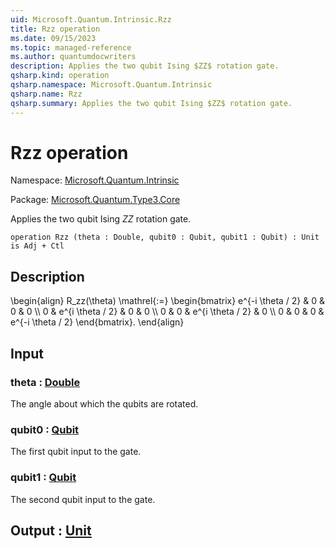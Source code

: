```yaml
---
uid: Microsoft.Quantum.Intrinsic.Rzz
title: Rzz operation
ms.date: 09/15/2023
ms.topic: managed-reference
ms.author: quantumdocwriters
description: Applies the two qubit Ising $ZZ$ rotation gate.
qsharp.kind: operation
qsharp.namespace: Microsoft.Quantum.Intrinsic
qsharp.name: Rzz
qsharp.summary: Applies the two qubit Ising $ZZ$ rotation gate.
---
```


# Rzz operation

Namespace: [Microsoft.Quantum.Intrinsic](xref:Microsoft.Quantum.Intrinsic)

Package: [Microsoft.Quantum.Type3.Core](https://nuget.org/packages/Microsoft.Quantum.Type3.Core)


Applies the two qubit Ising $ZZ$ rotation gate.

```qsharp
operation Rzz (theta : Double, qubit0 : Qubit, qubit1 : Qubit) : Unit is Adj + Ctl
```


## Description

\begin{align}R_zz(\theta) \mathrel{:=}\begin{bmatrix}e^{-i \theta / 2} & 0 & 0 & 0 \\\\0 & e^{i \theta / 2} & 0 & 0 \\\\0 & 0 & e^{i \theta / 2} & 0 \\\\0 & 0 & 0 & e^{-i \theta / 2}\end{bmatrix}.\end{align}

## Input

### theta : [Double](xref:microsoft.quantum.qsharp.valueliterals#double-literals)

The angle about which the qubits are rotated.


### qubit0 : [Qubit](xref:microsoft.quantum.qsharp.valueliterals#qubit-literals)

The first qubit input to the gate.


### qubit1 : [Qubit](xref:microsoft.quantum.qsharp.valueliterals#qubit-literals)

The second qubit input to the gate.



## Output : [Unit](xref:microsoft.quantum.qsharp.valueliterals#unit-literal)

